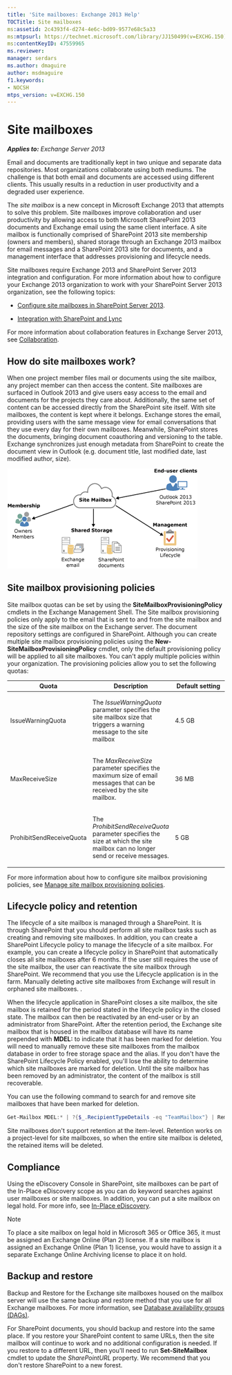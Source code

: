 ```yaml
---
title: 'Site mailboxes: Exchange 2013 Help'
TOCTitle: Site mailboxes
ms:assetid: 2c4393f4-d274-4e6c-bd09-9577e68c5a33
ms:mtpsurl: https://technet.microsoft.com/library/JJ150499(v=EXCHG.150)
ms:contentKeyID: 47559965
ms.reviewer: 
manager: serdars
ms.author: dmaguire
author: msdmaguire
f1.keywords:
- NOCSH
mtps_version: v=EXCHG.150
---
```


# Site mailboxes

_**Applies to:** Exchange Server 2013_

Email and documents are traditionally kept in two unique and separate data repositories. Most organizations collaborate using both mediums. The challenge is that both email and documents are accessed using different clients. This usually results in a reduction in user productivity and a degraded user experience.

The *site mailbox* is a new concept in Microsoft Exchange 2013 that attempts to solve this problem. Site mailboxes improve collaboration and user productivity by allowing access to both Microsoft SharePoint 2013 documents and Exchange email using the same client interface. A site mailbox is functionally comprised of SharePoint 2013 site membership (owners and members), shared storage through an Exchange 2013 mailbox for email messages and a SharePoint 2013 site for documents, and a management interface that addresses provisioning and lifecycle needs.

Site mailboxes require Exchange 2013 and SharePoint Server 2013 integration and configuration. For more information about how to configure your Exchange 2013 organization to work with your SharePoint Server 2013 organization, see the following topics:

- [Configure site mailboxes in SharePoint Server 2013](https://docs.microsoft.com/SharePoint/administration/configure-site-mailboxes-in-sharepoint).

- [Integration with SharePoint and Lync](integration-with-sharepoint-and-lync-exchange-2013-help.md)

For more information about collaboration features in Exchange Server 2013, see [Collaboration](collaboration-exchange-2013-help.md).

## How do site mailboxes work?

When one project member files mail or documents using the site mailbox, any project member can then access the content. Site mailboxes are surfaced in Outlook 2013 and give users easy access to the email and documents for the projects they care about. Additionally, the same set of content can be accessed directly from the SharePoint site itself. With site mailboxes, the content is kept where it belongs. Exchange stores the email, providing users with the same message view for email conversations that they use every day for their own mailboxes. Meanwhile, SharePoint stores the documents, bringing document coauthoring and versioning to the table. Exchange synchronizes just enough metadata from SharePoint to create the document view in Outlook (e.g. document title, last modified date, last modified author, size).

![Site mailboxes storage and usage diagram](images/JJ150499.b98be571-d2e0-4ebd-9fe2-440a14e91e35(EXCHG.150).gif "Site mailboxes storage and usage diagram")

## Site mailbox provisioning policies

Site mailbox quotas can be set by using the **SiteMailboxProvisioningPolicy** cmdlets in the Exchange Management Shell. The Site mailbox provisioning policies only apply to the email that is sent to and from the site mailbox and the size of the site mailbox on the Exchange server. The document repository settings are configured in SharePoint. Although you can create multiple site mailbox provisioning policies using the **New-SiteMailboxProvisioningPolicy** cmdlet, only the default provisioning policy will be applied to all site mailboxes. You can't apply multiple policies within your organization. The provisioning policies allow you to set the following quotas:

<table>
<colgroup>
<col style="width: 33%" />
<col style="width: 33%" />
<col style="width: 33%" />
</colgroup>
<thead>
<tr class="header">
<th>Quota</th>
<th>Description</th>
<th>Default setting</th>
</tr>
</thead>
<tbody>
<tr class="odd">
<td><p>IssueWarningQuota</p></td>
<td><p>The <em>IssueWarningQuota</em> parameter specifies the site mailbox size that triggers a warning message to the site mailbox</p></td>
<td><p>4.5 GB</p></td>
</tr>
<tr class="even">
<td><p>MaxReceiveSize</p></td>
<td><p>The <em>MaxReceiveSize</em> parameter specifies the maximum size of email messages that can be received by the site mailbox.</p></td>
<td><p>36 MB</p></td>
</tr>
<tr class="odd">
<td><p>ProhibitSendReceiveQuota</p></td>
<td><p>The <em>ProhibitSendReceiveQuota</em> parameter specifies the size at which the site mailbox can no longer send or receive messages.</p></td>
<td><p>5 GB</p></td>
</tr>
</tbody>
</table>

For more information about how to configure site mailbox provisioning policies, see [Manage site mailbox provisioning policies](manage-site-mailbox-provisioning-policies-exchange-2013-help.md).

## Lifecycle policy and retention

The lifecycle of a site mailbox is managed through a SharePoint. It is through SharePoint that you should perform all site mailbox tasks such as creating and removing site mailboxes. In addition, you can create a SharePoint Lifecycle policy to manage the lifecycle of a site mailbox. For example, you can create a lifecycle policy in SharePoint that automatically closes all site mailboxes after 6 months. If the user still requires the use of the site mailbox, the user can reactivate the site mailbox through SharePoint. We recommend that you use the Lifecycle application is in the farm. Manually deleting active site mailboxes from Exchange will result in orphaned site mailboxes. .

When the lifecycle application in SharePoint closes a site mailbox, the site mailbox is retained for the period stated in the lifecycle policy in the closed state. The mailbox can then be reactivated by an end-user or by an administrator from SharePoint. After the retention period, the Exchange site mailbox that is housed in the mailbox database will have its name prepended with **MDEL:** to indicate that it has been marked for deletion. You will need to manually remove these site mailboxes from the mailbox database in order to free storage space and the alias. If you don't have the SharePoint Lifecycle Policy enabled, you'll lose the ability to determine which site mailboxes are marked for deletion. Until the site mailbox has been removed by an administrator, the content of the mailbox is still recoverable.

You can use the following command to search for and remove site mailboxes that have been marked for deletion.

```powershell
Get-Mailbox MDEL:* | ?{$_.RecipientTypeDetails -eq "TeamMailbox"} | Remove-Mailbox -Confirm:$false
```

Site mailboxes don't support retention at the item-level. Retention works on a project-level for site mailboxes, so when the entire site mailbox is deleted, the retained items will be deleted.

## Compliance

Using the eDiscovery Console in SharePoint, site mailboxes can be part of the In-Place eDiscovery scope as you can do keyword searches against user mailboxes or site mailboxes. In addition, you can put a site mailbox on legal hold. For more info, see [In-Place eDiscovery](https://docs.microsoft.com/exchange/security-and-compliance/in-place-ediscovery/in-place-ediscovery).

> [!NOTE]
> To place a site mailbox on legal hold in Microsoft 365 or Office 365, it must be assigned an Exchange Online (Plan 2) license. If a site mailbox is assigned an Exchange Online (Plan 1) license, you would have to assign it a separate Exchange Online Archiving license to place it on hold.

## Backup and restore

Backup and Restore for the Exchange site mailboxes housed on the mailbox server will use the same backup and restore method that you use for all Exchange mailboxes. For more information, see [Database availability groups (DAGs)](database-availability-groups-dags-exchange-2013-help.md).

For SharePoint documents, you should backup and restore into the same place. If you restore your SharePoint content to same URLs, then the site mailbox will continue to work and no additional configuration is needed. If you restore to a different URL, then you'll need to run **Set-SiteMailbox** cmdlet to update the *SharePointURL* property. We recommend that you don't restore SharePoint to a new forest.

